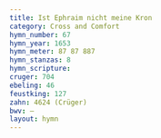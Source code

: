 ```yaml
---
title: Ist Ephraim nicht meine Kron
category: Cross and Comfort
hymn_number: 67
hymn_year: 1653
hymn_meter: 87 87 887
hymn_stanzas: 8
hymn_scripture: 
cruger: 704
ebeling: 46
feustking: 127
zahn: 4624 (Crüger)
bwv: —
layout: hymn
---
```

<br>


